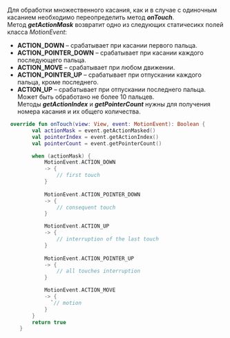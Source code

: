 Для обработки множественного касания, как и в случае с одиночным касанием необходимо переопределить метод ___onTouch___.<br>
Метод ___getActionMask___ возвратит одно из следующих статичесикх полей класса _MotionEvent_:<br>
* __ACTION_DOWN__ – срабатывает при касании первого пальца.<br>
* __ACTION_POINTER_DOWN__ – срабатывает при касании каждого последующего пальца.<br>
* __ACTION_MOVE__ – срабатывает при любом движении.<br>
* __ACTION_POINTER_UP__ – срабатывает при отпускании каждого пальца, кроме последнего.<br>
* __ACTION_UP__ – срабатывает при отпускании последнего пальца.<br>
Может быть обработано не более 10 пальцев.<br>
Методы ___getActionIndex___ и ___getPointerCount___ нужны для получения номера касания и их общего количества.
```Kotlin
 override fun onTouch(view: View, event: MotionEvent): Boolean {
        val actionMask = event.getActionMasked()
        val pointerIndex = event.getActionIndex()
        val pointerCount = event.getPointerCount()

        when (actionMask) {
            MotionEvent.ACTION_DOWN
            -> {
                // first touch
            }
            
            MotionEvent.ACTION_POINTER_DOWN 
            -> {
                // consequent touch
            }

            MotionEvent.ACTION_UP 
            -> {
                // interruption of the last touch
            }
            
            MotionEvent.ACTION_POINTER_UP 
            -> {
                // all touches interruption
            }

            MotionEvent.ACTION_MOVE 
            -> {
              `// motion
            }
        }
        return true
    }
```
